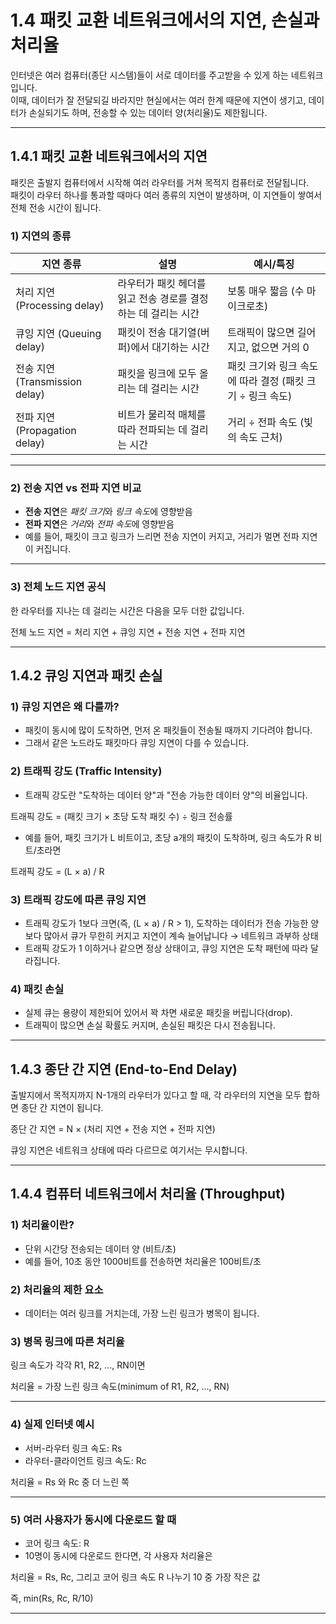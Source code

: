 # 1.4 패킷 교환 네트워크에서의 지연, 손실과 처리율

인터넷은 여러 컴퓨터(종단 시스템)들이 서로 데이터를 주고받을 수 있게 하는 네트워크입니다.  
이때, 데이터가 잘 전달되길 바라지만 현실에서는 여러 한계 때문에 지연이 생기고, 데이터가 손실되기도 하며, 전송할 수 있는 데이터 양(처리율)도 제한됩니다.

---

## 1.4.1 패킷 교환 네트워크에서의 지연

패킷은 출발지 컴퓨터에서 시작해 여러 라우터를 거쳐 목적지 컴퓨터로 전달됩니다.  
패킷이 라우터 하나를 통과할 때마다 여러 종류의 지연이 발생하며, 이 지연들이 쌓여서 전체 전송 시간이 됩니다.

### 1) 지연의 종류

| 지연 종류          | 설명                                      | 예시/특징                           |
|-----------------|-----------------------------------------|----------------------------------|
| 처리 지연 (Processing delay) | 라우터가 패킷 헤더를 읽고 전송 경로를 결정하는 데 걸리는 시간 | 보통 매우 짧음 (수 마이크로초)         |
| 큐잉 지연 (Queuing delay)    | 패킷이 전송 대기열(버퍼)에서 대기하는 시간           | 트래픽이 많으면 길어지고, 없으면 거의 0      |
| 전송 지연 (Transmission delay) | 패킷을 링크에 모두 올리는 데 걸리는 시간              | 패킷 크기와 링크 속도에 따라 결정 (패킷 크기 ÷ 링크 속도) |
| 전파 지연 (Propagation delay) | 비트가 물리적 매체를 따라 전파되는 데 걸리는 시간       | 거리 ÷ 전파 속도 (빛의 속도 근처)     |

---

### 2) 전송 지연 vs 전파 지연 비교

- **전송 지연**은 *패킷 크기*와 *링크 속도*에 영향받음  
- **전파 지연**은 *거리*와 *전파 속도*에 영향받음  
- 예를 들어, 패킷이 크고 링크가 느리면 전송 지연이 커지고, 거리가 멀면 전파 지연이 커집니다.

---

### 3) 전체 노드 지연 공식

한 라우터를 지나는 데 걸리는 시간은 다음을 모두 더한 값입니다.

전체 노드 지연 = 처리 지연 + 큐잉 지연 + 전송 지연 + 전파 지연

---

## 1.4.2 큐잉 지연과 패킷 손실

### 1) 큐잉 지연은 왜 다를까?

- 패킷이 동시에 많이 도착하면, 먼저 온 패킷들이 전송될 때까지 기다려야 합니다.  
- 그래서 같은 노드라도 패킷마다 큐잉 지연이 다를 수 있습니다.

### 2) 트래픽 강도 (Traffic Intensity)

- 트래픽 강도란 "도착하는 데이터 양"과 "전송 가능한 데이터 양"의 비율입니다.

트래픽 강도 = (패킷 크기 × 초당 도착 패킷 수) ÷ 링크 전송률

- 예를 들어, 패킷 크기가 L 비트이고, 초당 a개의 패킷이 도착하며, 링크 속도가 R 비트/초라면

트래픽 강도 = (L × a) / R

### 3) 트래픽 강도에 따른 큐잉 지연

- 트래픽 강도가 1보다 크면(즉, (L × a) / R > 1), 도착하는 데이터가 전송 가능한 양보다 많아서 큐가 무한히 커지고 지연이 계속 늘어납니다 → 네트워크 과부하 상태  
- 트래픽 강도가 1 이하거나 같으면 정상 상태이고, 큐잉 지연은 도착 패턴에 따라 달라집니다.

### 4) 패킷 손실

- 실제 큐는 용량이 제한되어 있어서 꽉 차면 새로운 패킷을 버립니다(drop).  
- 트래픽이 많으면 손실 확률도 커지며, 손실된 패킷은 다시 전송됩니다.

---

## 1.4.3 종단 간 지연 (End-to-End Delay)

출발지에서 목적지까지 N-1개의 라우터가 있다고 할 때, 각 라우터의 지연을 모두 합하면 종단 간 지연이 됩니다.

종단 간 지연 = N × (처리 지연 + 전송 지연 + 전파 지연)

큐잉 지연은 네트워크 상태에 따라 다르므로 여기서는 무시합니다.

---

## 1.4.4 컴퓨터 네트워크에서 처리율 (Throughput)

### 1) 처리율이란?

- 단위 시간당 전송되는 데이터 양 (비트/초)  
- 예를 들어, 10초 동안 1000비트를 전송하면 처리율은 100비트/초

### 2) 처리율의 제한 요소

- 데이터는 여러 링크를 거치는데, 가장 느린 링크가 병목이 됩니다.

### 3) 병목 링크에 따른 처리율

링크 속도가 각각 R1, R2, ..., RN이면

처리율 = 가장 느린 링크 속도(minimum of R1, R2, ..., RN)

---

### 4) 실제 인터넷 예시

- 서버-라우터 링크 속도: Rs  
- 라우터-클라이언트 링크 속도: Rc

처리율 = Rs 와 Rc 중 더 느린 쪽

---

### 5) 여러 사용자가 동시에 다운로드 할 때

- 코어 링크 속도: R  
- 10명이 동시에 다운로드 한다면, 각 사용자 처리율은

처리율 = Rs, Rc, 그리고 코어 링크 속도 R 나누기 10 중 가장 작은 값

즉, min(Rs, Rc, R/10)

---
